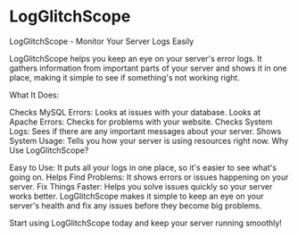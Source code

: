 # LogGlitchScope
LogGlitchScope - Monitor Your Server Logs Easily 

LogGlitchScope helps you keep an eye on your server's error logs. It gathers information from important parts of your server and shows it in one place, making it simple to see if something's not working right.

What It Does:

Checks MySQL Errors: Looks at issues with your database.
Looks at Apache Errors: Checks for problems with your website.
Checks System Logs: Sees if there are any important messages about your server.
Shows System Usage: Tells you how your server is using resources right now.
Why Use LogGlitchScope?

Easy to Use: It puts all your logs in one place, so it's easier to see what's going on.
Helps Find Problems: It shows errors or issues happening on your server.
Fix Things Faster: Helps you solve issues quickly so your server works better.
LogGlitchScope makes it simple to keep an eye on your server's health and fix any issues before they become big problems.

Start using LogGlitchScope today and keep your server running smoothly!
